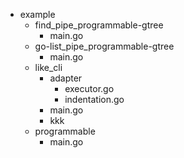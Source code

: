 - example
	- find_pipe_programmable-gtree
		- main.go
	- go-list_pipe_programmable-gtree
		- main.go
	- like_cli
		- adapter
			- executor.go
			- indentation.go
		- main.go
		- kkk
	- programmable
		- main.go

